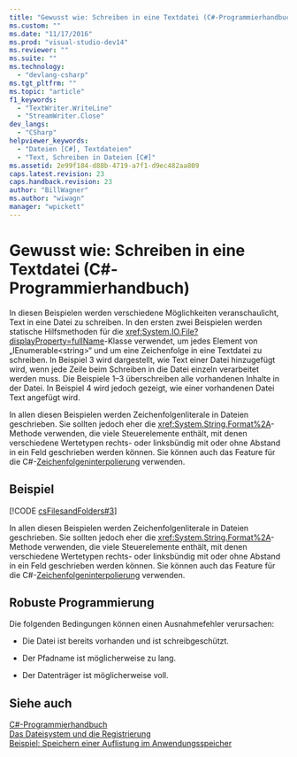 ```yaml
---
title: "Gewusst wie: Schreiben in eine Textdatei (C#-Programmierhandbuch) | Microsoft Docs"
ms.custom: ""
ms.date: "11/17/2016"
ms.prod: "visual-studio-dev14"
ms.reviewer: ""
ms.suite: ""
ms.technology: 
  - "devlang-csharp"
ms.tgt_pltfrm: ""
ms.topic: "article"
f1_keywords: 
  - "TextWriter.WriteLine"
  - "StreamWriter.Close"
dev_langs: 
  - "CSharp"
helpviewer_keywords: 
  - "Dateien [C#], Textdateien"
  - "Text, Schreiben in Dateien [C#]"
ms.assetid: 2e99f184-d88b-4719-a7f1-d9ec482aa809
caps.latest.revision: 23
caps.handback.revision: 23
author: "BillWagner"
ms.author: "wiwagn"
manager: "wpickett"
---
```

# Gewusst wie: Schreiben in eine Textdatei (C#-Programmierhandbuch)
In diesen Beispielen werden verschiedene Möglichkeiten veranschaulicht, Text in eine Datei zu schreiben.  In den ersten zwei Beispielen werden statische Hilfsmethoden für die <xref:System.IO.File?displayProperty=fullName>\-Klasse verwendet, um jedes Element von „IEnumerable\<string\>“ und um eine Zeichenfolge in eine Textdatei zu schreiben.  In Beispiel 3 wird dargestellt, wie Text einer Datei hinzugefügt wird, wenn jede Zeile beim Schreiben in die Datei einzeln verarbeitet werden muss.  Die Beispiele 1–3 überschreiben alle vorhandenen Inhalte in der Datei. In Beispiel 4 wird jedoch gezeigt, wie einer vorhandenen Datei Text angefügt wird.  
  
 In allen diesen Beispielen werden Zeichenfolgenliterale in Dateien geschrieben. Sie sollten jedoch eher die <xref:System.String.Format%2A>\-Methode verwenden, die viele Steuerelemente enthält, mit denen verschiedene Wertetypen rechts\- oder linksbündig mit oder ohne Abstand in ein Feld geschrieben werden können.  Sie können auch das Feature für die C\#\-[Zeichenfolgeninterpolierung](../../../csharp/language-reference/keywords/interpolated-strings.md) verwenden.  
  
## Beispiel  
 [!CODE [csFilesandFolders#3](../CodeSnippet/VS_Snippets_VBCSharp/csFilesAndFolders#3)]  
  
 In allen diesen Beispielen werden Zeichenfolgenliterale in Dateien geschrieben. Sie sollten jedoch eher die <xref:System.String.Format%2A>\-Methode verwenden, die viele Steuerelemente enthält, mit denen verschiedene Wertetypen rechts\- oder linksbündig mit oder ohne Abstand in ein Feld geschrieben werden können.  Sie können auch das Feature für die C\#\-[Zeichenfolgeninterpolierung](../../../csharp/language-reference/keywords/interpolated-strings.md) verwenden.  
  
## Robuste Programmierung  
 Die folgenden Bedingungen können einen Ausnahmefehler verursachen:  
  
-   Die Datei ist bereits vorhanden und ist schreibgeschützt.  
  
-   Der Pfadname ist möglicherweise zu lang.  
  
-   Der Datenträger ist möglicherweise voll.  
  
## Siehe auch  
 [C\#\-Programmierhandbuch](../../../csharp/programming-guide/index.md)   
 [Das Dateisystem und die Registrierung](../../../csharp/programming-guide/file-system/file-system-and-the-registry.md)   
 [Beispiel: Speichern einer Auflistung im Anwendungsspeicher](http://code.msdn.microsoft.com/CSWinStoreAppSaveCollection-bed5d6e6)